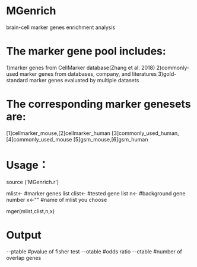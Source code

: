 # MGenrich 
brain-cell marker genes enrichment analysis

# The marker gene pool includes:
1)marker genes from CellMarker database(Zhang et al. 2018)
2)commonly-used marker genes from databases, company, and literatures
3)gold-standard marker genes evaluated by multiple datasets

# The corresponding marker genesets are:
[1]cellmarker_mouse,[2]cellmarker_human
[3]commonly_used_human,[4]commonly_used_mouse
[5]gsm_mouse,[6]gsm_human

# Usage：
source ('MGenrich.r')

mlist<- #marker genes list
clist<- #tested gene list
n<-  #background gene number
x<-"" #name of mlist you choose

mger(mlist,clist,n,x)

# Output
--ptable #pvalue of fisher test
--otable #odds ratio
--ctable #number of overlap genes
